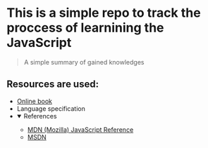 
<h1>This is a simple repo to track the proccess of learnining the JavaScript</h1>
<blockquote>
A simple summary of gained knowledges
</blockquote>
<section>
<h2>
    Resources are used:
</h2>
    <ul>
        <li>
            <a href="https://learn.javascript.ru/"> Online book </a>
        </li>
        <li>
            <a hreg="https://www.ecma-international.org/publications-and-standards/standards/ecma-262"> Language specification</a>
        </li>
        <li>
            <details open>
                <summary>References</summary>
                <ul>
                    <li> <a href="https://developer.mozilla.org/ru/docs/Web/JavaScript/Reference">MDN (Mozilla) JavaScript Reference</a> </li>
                    <li> <a href="https://msdn.microsoft.com/">MSDN</a> </li>
                </ul>
            </details>
        </li>
    </ul>
</section>
